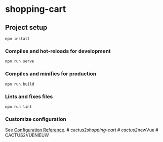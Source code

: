 # shopping-cart

## Project setup
```
npm install
```

### Compiles and hot-reloads for development
```
npm run serve
```

### Compiles and minifies for production
```
npm run build
```

### Lints and fixes files
```
npm run lint
```

### Customize configuration
See [Configuration Reference](https://cli.vuejs.org/config/).
#   c a c t u s 2 _ s h o p p i n g - c a r t  
 #   c a c t u s 2 _ n e w V u e  
 #   C A C T U S 2 V U E N I E U W  
 